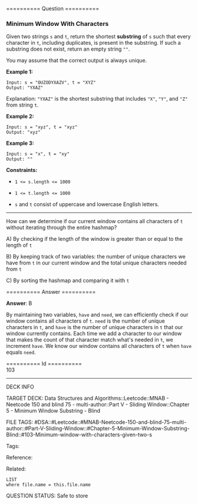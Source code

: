 ========== Question ==========  

### Minimum Window With Characters

Given two strings `s` and `t`, return the shortest **substring** of `s` such that every character in `t`, including duplicates, is present in the substring. If such a substring does not exist, return an empty string `""`.

You may assume that the correct output is always unique.

**Example 1:**

```
Input: s = "OUZODYXAZV", t = "XYZ"
Output: "YXAZ"
```

Explanation: `"YXAZ"` is the shortest substring that includes `"X"`, `"Y"`, and `"Z"` from string `t`.

**Example 2:**

```
Input: s = "xyz", t = "xyz"
Output: "xyz"
```

**Example 3:**

```
Input: s = "x", t = "xy"
Output: ""
```

**Constraints:**

-   `1 <= s.length <= 1000`

-   `1 <= t.length <= 1000`

-   `s` and `t` consist of uppercase and lowercase English letters.

---

How can we determine if our current window contains all characters of `t` without iterating through the entire hashmap?

A) By checking if the length of the window is greater than or equal to the length of `t`

B) By keeping track of two variables: the number of unique characters we have from `t` in our current window and the total unique characters needed from `t`

C) By sorting the hashmap and comparing it with `t`  

========== Answer ==========  

**Answer**: B

By maintaining two variables, `have` and `need`, we can efficiently check if our window contains all characters of `t`. `need` is the number of unique characters in `t`, and `have` is the number of unique characters in `t` that our window currently contains. Each time we add a character to our window that makes the count of that character match what's needed in `t`, we increment `have`. We know our window contains all characters of `t` when `have` equals `need`.

========== Id ==========  
103

---

DECK INFO

TARGET DECK: Data Structures and Algorithms::Leetcode::MNAB - Neetcode 150 and blind 75 - multi-author::Part V - Sliding Window::Chapter 5 - Minimum Window Substring - Blind

FILE TAGS: #DSA::#Leetcode::#MNAB-Neetcode-150-and-blind-75-multi-author::#Part-V-Sliding-Window::#Chapter-5-Minimum-Window-Substring-Blind::#103-Minimum-window-with-characters-given-two-s

Tags:

Reference:

Related:

```dataview
LIST
where file.name = this.file.name
```

QUESTION STATUS: Safe to store
